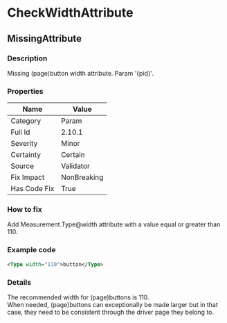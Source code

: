﻿---  
uid: Validator_2_10_1  
---

# CheckWidthAttribute

## MissingAttribute

### Description

Missing (page)button width attribute. Param '{pid}'.

### Properties

| Name         | Value       |
| ------------ | ----------- |
| Category     | Param       |
| Full Id      | 2.10.1      |
| Severity     | Minor       |
| Certainty    | Certain     |
| Source       | Validator   |
| Fix Impact   | NonBreaking |
| Has Code Fix | True        |

### How to fix

Add Measurement.Type@width attribute with a value equal or greater than 110.

### Example code

```xml
<Type width="110">button</Type>
```

### Details

The recommended width for (page)buttons is 110.  
When needed, (page)buttons can exceptionally be made larger but in that case, they need to be consistent through the driver page they belong to.
